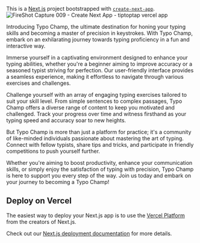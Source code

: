 This is a [Next.js](https://nextjs.org/) project bootstrapped with [`create-next-app`](https://github.com/vercel/next.js/tree/canary/packages/create-next-app).
![FireShot Capture 009 - Create Next App - tiptoptap vercel app](https://github.com/PremShakti/tiptoptap/assets/112472700/f30f5501-d068-47b8-b796-fab3eb266165)

Introducing Typo Champ, the ultimate destination for honing your typing skills and becoming a master of precision in keystrokes. With Typo Champ, embark on an exhilarating journey towards typing proficiency in a fun and interactive way.

Immerse yourself in a captivating environment designed to enhance your typing abilities, whether you're a beginner aiming to improve accuracy or a seasoned typist striving for perfection. Our user-friendly interface provides a seamless experience, making it effortless to navigate through various exercises and challenges.

Challenge yourself with an array of engaging typing exercises tailored to suit your skill level. From simple sentences to complex passages, Typo Champ offers a diverse range of content to keep you motivated and challenged. Track your progress over time and witness firsthand as your typing speed and accuracy soar to new heights.

But Typo Champ is more than just a platform for practice; it's a community of like-minded individuals passionate about mastering the art of typing. Connect with fellow typists, share tips and tricks, and participate in friendly competitions to push yourself further.

Whether you're aiming to boost productivity, enhance your communication skills, or simply enjoy the satisfaction of typing with precision, Typo Champ is here to support you every step of the way. Join us today and embark on your journey to becoming a Typo Champ!




## Deploy on Vercel

The easiest way to deploy your Next.js app is to use the [Vercel Platform](https://vercel.com/new?utm_medium=default-template&filter=next.js&utm_source=create-next-app&utm_campaign=create-next-app-readme) from the creators of Next.js.

Check out our [Next.js deployment documentation](https://nextjs.org/docs/deployment) for more details.
